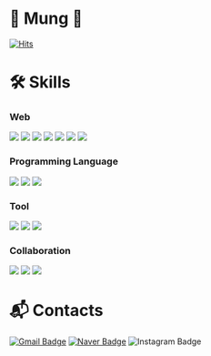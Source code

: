 # 🐶 Mung 🐶

[![Hits](https://hits.seeyoufarm.com/api/count/incr/badge.svg?url=https%3A%2F%2Fgithub.com%2FM-ung&count_bg=%2360D706&title_bg=%232C6019&icon=&icon_color=%23E7E7E7&title=hits&edge_flat=false)](https://hits.seeyoufarm.com)

# 🛠️ Skills
### Web
<img src="https://img.shields.io/badge/spring-6DB33F?style=for-the-badge&logo=spring&logoColor=white"> <img src="https://img.shields.io/badge/springboot-6DB33F?style=for-the-badge&logo=springboot&logoColor=white"> <img src="https://img.shields.io/badge/node.js-339933?style=for-the-badge&logo=Node.js&logoColor=white"> <img src="https://img.shields.io/badge/html5-E34F26?style=for-the-badge&logo=html5&logoColor=white"> <img src="https://img.shields.io/badge/css-1572B6?style=for-the-badge&logo=css3&logoColor=white"> <img src="https://img.shields.io/badge/javascript-F7DF1E?style=for-the-badge&logo=javascript&logoColor=black"> <img src="https://img.shields.io/badge/mysql-4479A1?style=for-the-badge&logo=mysql&logoColor=white"> 

### Programming Language
<img src="https://img.shields.io/badge/java-007396?style=for-the-badge&logo=java&logoColor=white"> <img src="https://img.shields.io/badge/c++-00599C?style=for-the-badge&logo=c%2B%2B&logoColor=white"> <img src="https://img.shields.io/badge/javascript-F7DF1E?style=for-the-badge&logo=javascript&logoColor=black">

### Tool
<img src="https://img.shields.io/badge/intellijidea-red?style=for-the-badge&logo=intellijidea&logoColor=000000"> <img src="https://img.shields.io/badge/Visual%20Studio%20Code-007ACC?style=for-the-badge&logo=Visual%20Studio%20Code&logoColor=white"> <img src="https://img.shields.io/badge/Eclipse%20IDE-2C2255?style=for-the-badge&logo=Eclipse%20IDE&logoColor=white"> 

### Collaboration
<img src="https://img.shields.io/badge/git-F05032?style=for-the-badge&logo=git&logoColor=white"> <img src="https://img.shields.io/badge/notion-000000?style=for-the-badge&logo=notion&logoColor=white"> <img src="https://img.shields.io/badge/discord-5865F2?style=for-the-badge&logo=discord&logoColor=white"> 

# :mailbox_with_mail: Contacts
[![Gmail Badge](https://img.shields.io/badge/Gmail-d14836?style=flat-square&logo=Gmail&logoColor=white&link=mailto:wjdahrrla@gmail.com)](mailto:wjdahrrla@gmail.com)
[![Naver Badge](https://img.shields.io/badge/Naver-03C75A?style=flat-square&logo=Naver&logoColor=white&link=mailto:wjdahrrla@naver.com)](mailto:wjdahrrla@naver.com)
![Instagram Badge](https://img.shields.io/badge/Instagram-%23E4405F?style=flat-square&logo=Instagram&logoColor=white&link=https://www.instagram.com/_.mung)
